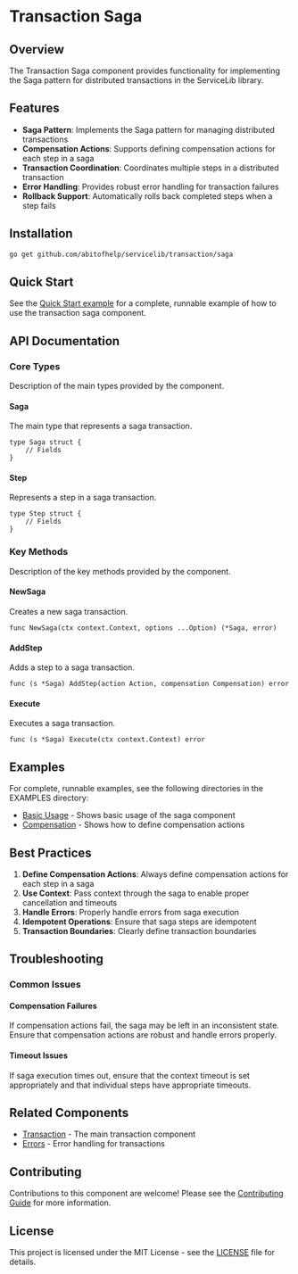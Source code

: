 # Transaction Saga

## Overview

The Transaction Saga component provides functionality for implementing the Saga pattern for distributed transactions in the ServiceLib library.

## Features

- **Saga Pattern**: Implements the Saga pattern for managing distributed transactions
- **Compensation Actions**: Supports defining compensation actions for each step in a saga
- **Transaction Coordination**: Coordinates multiple steps in a distributed transaction
- **Error Handling**: Provides robust error handling for transaction failures
- **Rollback Support**: Automatically rolls back completed steps when a step fails

## Installation

```bash
go get github.com/abitofhelp/servicelib/transaction/saga
```

## Quick Start

See the [Quick Start example](../../EXAMPLES/transaction/saga/README.md) for a complete, runnable example of how to use the transaction saga component.

## API Documentation

### Core Types

Description of the main types provided by the component.

#### Saga

The main type that represents a saga transaction.

```
type Saga struct {
    // Fields
}
```

#### Step

Represents a step in a saga transaction.

```
type Step struct {
    // Fields
}
```

### Key Methods

Description of the key methods provided by the component.

#### NewSaga

Creates a new saga transaction.

```
func NewSaga(ctx context.Context, options ...Option) (*Saga, error)
```

#### AddStep

Adds a step to a saga transaction.

```
func (s *Saga) AddStep(action Action, compensation Compensation) error
```

#### Execute

Executes a saga transaction.

```
func (s *Saga) Execute(ctx context.Context) error
```

## Examples

For complete, runnable examples, see the following directories in the EXAMPLES directory:

- [Basic Usage](../../EXAMPLES/transaction/saga/basic_usage/README.md) - Shows basic usage of the saga component
- [Compensation](../../EXAMPLES/transaction/saga/compensation/README.md) - Shows how to define compensation actions

## Best Practices

1. **Define Compensation Actions**: Always define compensation actions for each step in a saga
2. **Use Context**: Pass context through the saga to enable proper cancellation and timeouts
3. **Handle Errors**: Properly handle errors from saga execution
4. **Idempotent Operations**: Ensure that saga steps are idempotent
5. **Transaction Boundaries**: Clearly define transaction boundaries

## Troubleshooting

### Common Issues

#### Compensation Failures

If compensation actions fail, the saga may be left in an inconsistent state. Ensure that compensation actions are robust and handle errors properly.

#### Timeout Issues

If saga execution times out, ensure that the context timeout is set appropriately and that individual steps have appropriate timeouts.

## Related Components

- [Transaction](../README.md) - The main transaction component
- [Errors](../../errors/README.md) - Error handling for transactions

## Contributing

Contributions to this component are welcome! Please see the [Contributing Guide](../../CONTRIBUTING.md) for more information.

## License

This project is licensed under the MIT License - see the [LICENSE](../../LICENSE) file for details.